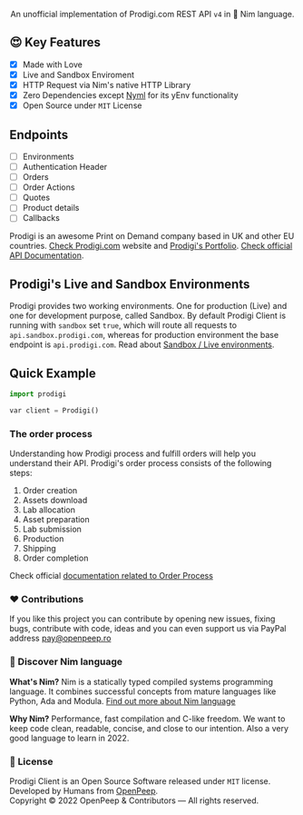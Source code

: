 <p align="center">An unofficial implementation of Prodigi.com REST API <code>v4</code> in 👑 Nim language.</p>

## 😍 Key Features
- [x] Made with Love
- [x] Live and Sandbox Enviroment
- [x] HTTP Request via Nim's native HTTP Library
- [x] Zero Dependencies except [Nyml](https://github.com/openpeep/nyml) for its yEnv functionality
- [x] Open Source under `MIT` License

## Endpoints
- [ ] Environments
- [ ] Authentication Header
- [ ] Orders
- [ ] Order Actions
- [ ] Quotes
- [ ] Product details
- [ ] Callbacks

Prodigi is an awesome Print on Demand company based in UK and other EU countries. [Check Prodigi.com](https://prodigi.com) website and [Prodigi's Portfolio](https://www.prodigi.com/download/product-range/prodigi-portfolio.pdf). [Check official API Documentation](https://www.prodigi.com/print-api/).

## Prodigi's Live and Sandbox Environments
Prodigi provides two working environments. One for production (Live) and one for development purpose, called Sandbox. By default Prodigi Client is running with `sandbox` set `true`, which will route all requests to `api.sandbox.prodigi.com`, whereas for production environment the base endpoint is `api.prodigi.com`. Read about [Sandbox / Live environments](https://www.prodigi.com/print-api/docs/reference/#environments-sandbox).

## Quick Example
```python
import prodigi

var client = Prodigi()
```


### The order process
Understanding how Prodigi process and fulfill orders will help you understand their API. Prodigi's order process consists of the following steps:
1. Order creation
2. Assets download
3. Lab allocation
4. Asset preparation
5. Lab submission
6. Production
7. Shipping
8. Order completion

Check official [documentation related to Order Process](https://www.prodigi.com/print-api/docs/reference/#the-order-process)


### ❤ Contributions
If you like this project you can contribute by opening new issues, fixing bugs, contribute with code, ideas and you can even support us via PayPal address pay@openpeep.ro

### 👑 Discover Nim language
<strong>What's Nim?</strong> Nim is a statically typed compiled systems programming language. It combines successful concepts from mature languages like Python, Ada and Modula. [Find out more about Nim language](https://nim-lang.org/)

<strong>Why Nim?</strong> Performance, fast compilation and C-like freedom. We want to keep code clean, readable, concise, and close to our intention. Also a very good language to learn in 2022.

### 🎩 License
Prodigi Client is an Open Source Software released under `MIT` license. Developed by Humans from [OpenPeep](https://github.com/openpeep).<br>
Copyright &copy; 2022 OpenPeep & Contributors &mdash; All rights reserved.
